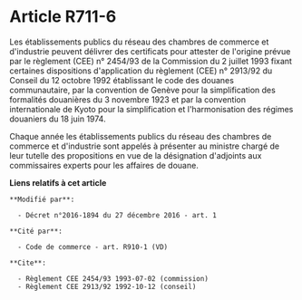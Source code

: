 # Article R711-6

Les  établissements publics du réseau des chambres de commerce et d'industrie  peuvent délivrer des certificats pour attester
de l'origine prévue par le règlement (CEE) n° 2454/93 de la Commission du 2 juillet 1993 fixant certaines dispositions
d'application du règlement (CEE) n° 2913/92 du Conseil du 12 octobre 1992 établissant le code des douanes communautaire, par
la convention de Genève pour la simplification des formalités douanières du 3 novembre 1923 et par la convention
internationale de Kyoto pour la simplification et l'harmonisation des régimes douaniers du 18 juin 1974.

Chaque année les  établissements publics du réseau des chambres de commerce et d'industrie  sont  appelés à présenter au
ministre chargé de leur tutelle des propositions en vue de la désignation d'adjoints aux commissaires experts pour les
affaires de douane.

**Liens relatifs à cet article**

	**Modifié par**:

	  - Décret n°2016-1894 du 27 décembre 2016 - art. 1

	**Cité par**:

	  - Code de commerce - art. R910-1 (VD)

	**Cite**:

	  - Règlement CEE 2454/93 1993-07-02 (commission)
	  - Règlement CEE 2913/92 1992-10-12 (conseil)
